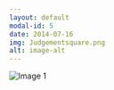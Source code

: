 ```yaml
---
layout: default
modal-id: 5
date: 2014-07-16
img: Judgementsquare.png
alt: image-alt
---
```


<div class="gallery-container">
  <div class="gallery">
    <img src="img\portfolio\Judgementfinalfinal.png" alt="Image 1">
  </div>
</div>

